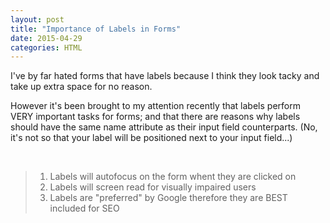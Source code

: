 ```yaml
---
layout: post
title: "Importance of Labels in Forms"
date: 2015-04-29
categories: HTML
---
```


I've by far hated forms that have labels because I think they look tacky and take up extra space for no reason. 

However it's been brought to my attention recently that labels perform VERY important tasks for forms; and that there are reasons why labels should have the same name attribute as their input field counterparts. (No, it's not so that your label will be positioned next to your input field...)

<br>
<blockquote>
  <ol>
    <li>Labels will autofocus on the form whent they are clicked on</li>
    <li>Labels will screen read for visually impaired users</li>
    <li>Labels are "preferred" by Google therefore they are BEST included for SEO</li>
  </ol>  
</blockquote>